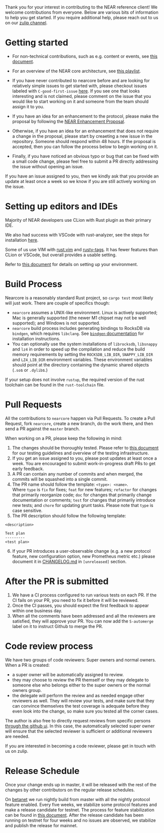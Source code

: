 Thank you for your interest in contributing to the NEAR reference client!  We
welcome contributions from everyone.  Below are various bits of information to
help you get started.  If you require additional help, please reach out to us on
our [zulip channel](https://near.zulipchat.com/).

# Getting started

- For non-technical contributions, such as e.g. content or events, see [this
document](https://docs.nearprotocol.com/docs/contribution/contribution-overview).

- For an overview of the NEAR core architecture, see [this
playlist](https://www.youtube.com/playlist?list=PL9tzQn_TEuFV4qlts0tVgndnytFs4QSYo).

- If you have never contributed to nearcore before and are looking for
relatively simple issues to get started with, please checkout issues labeled
with `C-good-first-issue`
[here](https://github.com/near/nearcore/labels/C-good-first-issue).  If you see
one that looks interesting and is not claimed, please comment on the issue that
you would like to start working on it and someone from the team should assign it
to you.

- If you have an idea for an enhancement to the protocol, please make the
proposal by following the [NEAR Enhancement
Proposal](https://github.com/near/NEPs/blob/master/neps/nep-0001.md).

- Otherwise, if you have an idea for an enhancement that does not require a
change in the proposal, please start by creaeting a new issue in the repository.
Someone should respond within 48 hours.  If the proposal is accepted, then you
can follow the process below to begin working on it.

- Finally, if you have noticed an obvious typo or bug that can be fixed with a
small code change, please feel free to submit a PR directly addressing the issue
without opening an issue.

If you have an issue assigned to you, then we kindly ask that you provide an
update at least once a week so we know if you are still actively working on the
issue.

# Setting up editors and IDEs

Majority of NEAR developers use CLion with Rust plugin as their primary IDE.

We also had success with VSCode with rust-analyzer, see the steps for
installation
[here](https://commonwealth.im/near/proposal/discussion/338-remote-development-with-vscode-and-rustanalyzer).

Some of us use VIM with [rust.vim](https://github.com/rust-lang/rust.vim) and
[rusty-tags](https://github.com/dan-t/rusty-tags). It has fewer features than
CLion or VSCode, but overall provides a usable setting.

Refer to [this
document](https://docs.nearprotocol.com/docs/contribution/nearcore) for details
on setting up your environment.

# Build Process

Nearcore is a reasonably standard Rust project, so `cargo test` most likely will
just work.  There are couple of specifics though:

* `nearcore` assumes a UNIX-like environment.  Linux is actively supported; Mac
is generally supported (the newer M1 chipset may not be well supported); and
Windows is not supported.
* `nearcore` build process includes generating bindings to RocksDB via
`bindgen`, which requires `libclang`.  See [`bindgen`
documentation](https://rust-lang.github.io/rust-bindgen/requirements.html#clang)
for installation instructions.
* You can optionally use the system installations of `librocksdb`, `libsnappy`
and `lz4` in order to speed up the compilation and reduce the build memory
requirements by setting the `ROCKSDB_LIB_DIR`, `SNAPPY_LIB_DIR` and
`LZ4_LIB_DIR` environment variables.  These environment variables should point at
the directory containing the dynamic shared objects (`.so`s or `.dylib`s.)

If your setup does not involve `rustup`, the required version of the rust
toolchain can be found in the `rust-toolchain` file.

# Pull Requests

All the contributions to `nearcore` happen via Pull Requests.  To create a Pull
Request, fork `nearcore`, create a new branch, do the work there, and then send
a PR against the `master` branch.

When working on a PR, please keep the following in mind:

1. The changes should be thoroughly tested.  Please refer to [this
document](https://github.com/nearprotocol/nearcore/wiki/Writing-tests-for-nearcore)
for our testing guidelines and overview of the testing infrastructure.
2. If you get an issue assigned to you, please post updates at least once a
week.  You are encouraged to submit work-in-progress draft PRs to get early
feedback.
3. A PR can contain any number of commits and when merged, the commits will be
squashed into a single commit.
4. The PR name should follow the template: `<type>: <name>`.  
Where `type` is `fix` for fixes; `feat` for new features; `refactor` for changes
that primarily reorganize code; `doc` for changes that primarily change
documentation or comments; `test` for changes that primarily introduce new
tests; and `chore` for updating grunt tasks. Please note that `type` is case
sensitive.
5. The PR description should follow the following template:

```
<description>

Test plan
---------
<test plan>
```
6. If your PR introduces a user-observable change (e.g. a new protocol
feature, new configuration option, new Prometheus metric etc.) please
document it in [CHANGELOG.md](CHANGELOG.md) in `[unreleased]` section.

# After the PR is submitted

1. We have a CI process configured to run various tests on each PR.  If
the CI fails on your PR, you need to fix it before it will be reviewed.
2. Once the CI passes, you should expect the first feedback to appear within one
business day.
3. When all the comments have been addressed and all the reviewers are
satisfied, they will approve your PR.  You can now add the `S-automerge` label
on it to instruct Github to merge the PR.

# Code review process

We have two groups of code reviewers:  Super owners and normal owners.  When a
PR is created:

- a super owner will be automatically assigned to review.
- they may choose to review the PR themself or they may delegate to someone else
who belongs either to the super owners or the normal owners group.
- the delegate will perform the review and as needed engage other reviewers as
well.  They will review your tests, and make sure that they can convince
themselves the test coverage is adequate before they even look into the
change, so make sure you tested all the corner cases.

The author is also free to directly request reviews from specific persons
[through the github
ui](https://docs.github.com/en/github/collaborating-with-pull-requests/proposing-changes-to-your-work-with-pull-requests/requesting-a-pull-request-review).
In this case, the automatically selected super owner will ensure that the
selected reviewer is sufficient or additional reviewers are needed.

If you are interested in becoming a code reviewer, please get in touch with us
on zulip.

# Release Schedule

Once your change ends up in master, it will be released with the rest of the
changes by other contributors on the regular release schedules.

On [betanet](https://docs.near.org/docs/concepts/networks#betanet) we run
nightly build from master with all the nightly protocol feature enabled. Every
five weeks, we stabilize some protocol features and make a release candidate for
testnet.  The process for feature stabilization can be found in [this
document](docs/protocol_upgrade.md).  After the release candidate has been
running on testnet for four weeks and no issues are observed, we stabilize and
publish the release for mainnet.
